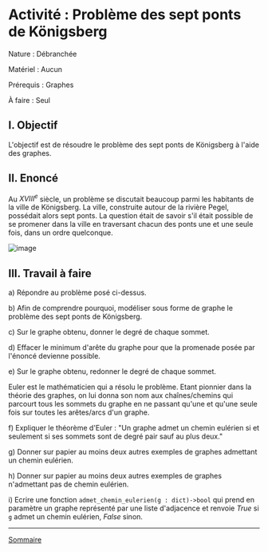 # Activité : Problème des sept ponts de Königsberg

Nature : Débranchée

Matériel : Aucun

Prérequis : Graphes

À faire : Seul

## I. Objectif

L'objectif est de résoudre le problème des sept ponts de Königsberg à l'aide des graphes.

## II. Enoncé

Au $XVIII^e$ siècle, un problème se discutait beaucoup parmi les habitants de la ville de Königsberg. La ville, construite autour de la rivière Pegel, possédait alors sept ponts. La question était de savoir s'il était possible de se promener dans la ville en traversant chacun des ponts une et une seule fois, dans un ordre quelconque.

![image](./img/konigsberg.png)

## III. Travail à faire

a) Répondre au problème posé ci-dessus.

b) Afin de comprendre pourquoi, modéliser sous forme de graphe le problème des sept ponts de Königsberg.

c) Sur le graphe obtenu, donner le degré de chaque sommet.

d) Effacer le minimum d'arête du graphe pour que la promenade posée par l'énoncé devienne possible.

e) Sur le graphe obtenu, redonner le degré de chaque sommet.

Euler est le mathématicien qui a résolu le problème. Etant pionnier dans la théorie des graphes, on lui donna son nom aux chaînes/chemins qui parcourt tous les sommets du graphe en ne passant qu'une et qu'une seule fois sur toutes les arêtes/arcs d'un graphe.

f) Expliquer le théorème d'Euler : "Un graphe admet un chemin eulérien si et seulement si ses sommets sont de degré pair sauf au plus deux."

g) Donner sur papier au moins deux autres exemples de graphes admettant un chemin eulérien.

h) Donner sur papier au moins deux autres exemples de graphes n'admettant pas de chemin eulérien.

i) Ecrire une fonction `admet_chemin_eulerien(g : dict)->bool` qui prend en paramètre un graphe représenté par une liste d'adjacence et renvoie $True$ si `g` admet un chemin eulérien, $False$ sinon.

____________________

[Sommaire](./../README.md)